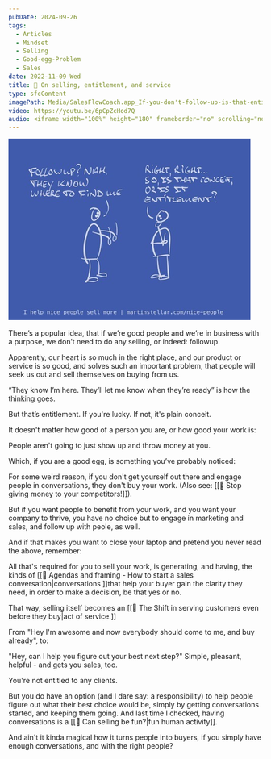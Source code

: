 ```yaml
---
pubDate: 2024-09-26
tags:
  - Articles
  - Mindset
  - Selling
  - Good-egg-Problem
  - Sales
date: 2022-11-09 Wed
title: 📄 On selling, entitlement, and service
type: sfcContent
imagePath: Media/SalesFlowCoach.app_If-you-don't-follow-up-is-that-entitlement_MartinStellar.jpeg
video: https://youtu.be/6pCpZcHod7Q
audio: <iframe width="100%" height="180" frameborder="no" scrolling="no" seamless="" src="https://share.transistor.fm/e/07c89f1b"></iframe>
---
```


![](Media/SalesFlowCoach.app_If-you-don't-follow-up-is-that-entitlement_MartinStellar.jpeg)

There’s a popular idea, that if we’re good people and we’re in business with a purpose, we don’t need to do any selling, or indeed: followup.

Apparently, our heart is so much in the right place, and our product or service is so good, and solves such an important problem, that people will seek us out and sell themselves on buying from us.

“They know I’m here. They’ll let me know when they’re ready” is how the thinking goes.

But that’s entitlement. If you're lucky. If not, it's plain conceit.

It doesn't matter how good of a person you are, or how good your work is:

People aren't going to just show up and throw money at you.

Which, if you are a good egg, is something you’ve probably noticed:

For some weird reason, if you don't get yourself out there and engage people in conversations, they don't buy your work. (Also see: [[📄 Stop giving money to your competitors!]]).

But if you want people to benefit from your work, and you want your company to thrive, you have no choice but to engage in marketing and sales, and follow up with peole, as well.

And if that makes you want to close your laptop and pretend you never read the above, remember:

All that's required for you to sell your work, is generating, and having, the kinds of [[📄 Agendas and framing - How to start a sales conversation|conversations ]]that help your buyer gain the clarity they need, in order to make a decision, be that yes or no.

That way, selling itself becomes an [[📄 The Shift in serving customers even before they buy|act of service.]]

From "Hey I'm awesome and now everybody should come to me, and buy already", to:

"Hey, can I help you figure out your best next step?" Simple, pleasant, helpful - and gets you sales, too.

You're not entitled to any clients.

But you do have an option (and I dare say: a responsibility) to help people figure out what their best choice would be, simply by getting conversations started, and keeping them going. And last time I checked, having conversations is a [[📄 Can selling be fun?|fun human activity]].

And ain't it kinda magical how it turns people into buyers, if you simply have enough conversations, and with the right people?

